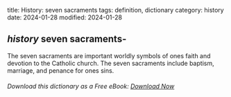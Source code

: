 title: History: seven sacraments
tags: definition, dictionary
category: history
date: 2024-01-28
modified: 2024-01-28

## _history_  seven sacraments-
The seven sacraments are important worldly
  symbols of ones faith and devotion to the Catholic church.  The
  seven sacraments include baptism, marriage, and penance for ones
  sins.


###### Download *this* dictionary as a Free eBook: [Download Now]({static}static/SerfHistoryDictionary.pdf)

